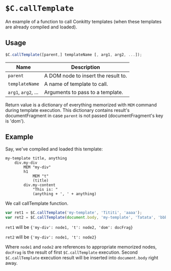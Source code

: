 # `$C.callTemplate`

An example of a function to call Conkitty templates (when these templates are
already compiled and loaded).

## Usage

```js
$C.callTemplate([parent,] templateName [, arg1, arg2, ...]);
```

| Name                | Description                         |
|---------------------|-------------------------------------|
| `parent`            | A DOM node to insert the result to. |
| `templateName`      | A name of template to call.         |
| `arg1`, `arg2`, ... | Arguments to pass to a template.    |


Return value is a dictionary of everything memorized with `MEM` command during
template execution. This dictionary contains result's documentFragment in case
`parent` is not passed (documentFragment's key is 'dom').

## Example

Say, we've compiled and loaded this template:

```
my-template title, anything
    div.my-div
        MEM "my-div"
        h1
            MEM "t"
            (title)
        div.my-content
            "This is: "
            (anything + ', ' + anything)
```

We call callTemplate function.

```js
var ret1 = $C.callTemplate('my-template', 'Tititi', 'aaaa');
var ret2 = $C.callTemplate(document.body, 'my-template', 'Tatata', 'bbbb');
```

`ret1` will be `{'my-div': node1, 't': node2, 'dom': docFrag}`

`ret2` will be `{'my-div': node1, 't': node2}`

Where `node1` and `node2` are references to appropriate memorized nodes,
`docFrag` is the result of first `$C.callTemplate` execution. Second
`$C.callTemplate` execution result will be inserted into `document.body`
right away.

